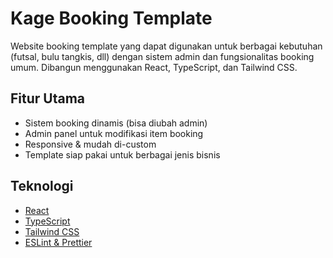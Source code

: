 <!-- Kage Booking FE -->
# Kage Booking Template

Website booking template yang dapat digunakan untuk berbagai kebutuhan (futsal, bulu tangkis, dll) dengan sistem admin dan fungsionalitas booking umum. Dibangun menggunakan React, TypeScript, dan Tailwind CSS.

## Fitur Utama
- Sistem booking dinamis (bisa diubah admin)
- Admin panel untuk modifikasi item booking
- Responsive & mudah di-custom
- Template siap pakai untuk berbagai jenis bisnis

## Teknologi
- [React](https://react.dev/)
- [TypeScript](https://www.typescriptlang.org/)
- [Tailwind CSS](https://tailwindcss.com/)
- [ESLint & Prettier](https://eslint.org/)